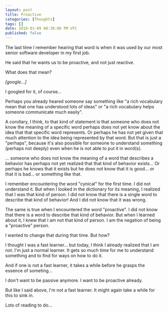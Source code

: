 ```yaml
---
layout: post
title: Proactive
categories: [Thoughts]
tags: []
date: 2018-01-09 08:30:00 PM UTC
published: false
---
```


<!-- January 10, 2018 04:30:00 AM Philippine Time -->

The last time I remember hearing that word is when it was used by our most senior software developer in my first job.

He said that he wants us to be proactive, and not just reactive.

What does that mean?

_[google...]_

<!--more-->

I googled for it, of course...

Perhaps you already heared someone say something like "a rich vocabulary mean that one has understood lots of ideas" or "a rich vocabulary helps someone communicate much easily".

A corollary, I think, to that kind of statement is that someone who does not know the meaning of a specific word perhaps does not yet know about the idea that that specific word represents. Or perhaps he has not yet given that much attention to the idea being represented by that word. But that is just a "perhaps", because it's also possible for someone to understand something (perhaps not deeply) even when he is not able to put it in word(s).

... someone who does not know the meaning of a word that describes a behavior has perhaps not yet realized that that kind of behavior exists... Or perhaps he knows that it exists but he does not know that it is good... or that it is bad... or something like that.

<!-- 
A corollary to that kind of statement is that someone who does not know the meaning of the word perhaps has not yet realized that a behavior of that kind exists... or that kind of behavior is good... or that kind of behavior is bad... or something like that. And When the time comes where he encounter that word and understand it's meaning, that will just be the time where he realizes that he has that kind of behavior, and that he has to continue with it or change it.
 -->

I remember encountering the word "cynical" for the first time. I did not understand it. But when I looked in the dictionary for its meaning, I realized that I was that kind of person. I did not know that there is a single word to describe that kind of behavior! And I did not know that it was wrong.


The same is true when I encountered the word "proactive". I did not know that there is a word to describe that kind of behavior. But when I learned about it, I knew that I am not that kind of person. I am the negation of being a "proactive" person.

I wanted to change that during that time. But how?

I thought I was a fast learner... but today, I think I already realized that I am not. I'm just a normal learner. It gets so much time for me to understand something and to find for ways on how to do it.

And if one is not a fast learner, it takes a while before he grasps the essence of someting...




I don't want to be passive anymore. I want to be proactive already.

But like I said above, I'm not a fast learner. It might again take a while for this to sink in.

Lots of reading to do...
